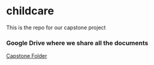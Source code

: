 # childcare
This is the repo for our capstone project

<h3>Google Drive where we share all the documents</h3>
<a href="https://drive.google.com/folderview?id=0B_wlnD2xTjjNfkdpX0pFRDNVdE5Ca3J5WUc3aXN1SWF0cGFiTVA1dFFabGhYejRGdmhxeG8&usp=sharing">Capstone Folder</a>
